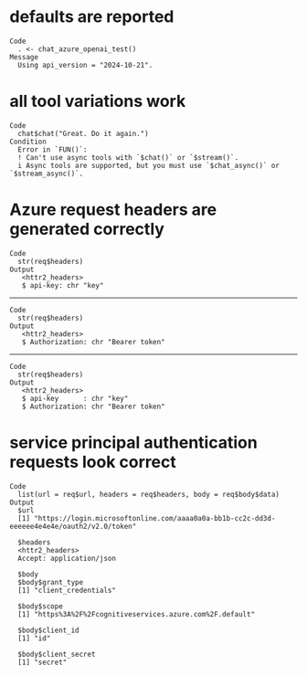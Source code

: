 # defaults are reported

    Code
      . <- chat_azure_openai_test()
    Message
      Using api_version = "2024-10-21".

# all tool variations work

    Code
      chat$chat("Great. Do it again.")
    Condition
      Error in `FUN()`:
      ! Can't use async tools with `$chat()` or `$stream()`.
      i Async tools are supported, but you must use `$chat_async()` or `$stream_async()`.

# Azure request headers are generated correctly

    Code
      str(req$headers)
    Output
       <httr2_headers>
       $ api-key: chr "key"

---

    Code
      str(req$headers)
    Output
       <httr2_headers>
       $ Authorization: chr "Bearer token"

---

    Code
      str(req$headers)
    Output
       <httr2_headers>
       $ api-key      : chr "key"
       $ Authorization: chr "Bearer token"

# service principal authentication requests look correct

    Code
      list(url = req$url, headers = req$headers, body = req$body$data)
    Output
      $url
      [1] "https://login.microsoftonline.com/aaaa0a0a-bb1b-cc2c-dd3d-eeeeee4e4e4e/oauth2/v2.0/token"
      
      $headers
      <httr2_headers>
      Accept: application/json
      
      $body
      $body$grant_type
      [1] "client_credentials"
      
      $body$scope
      [1] "https%3A%2F%2Fcognitiveservices.azure.com%2F.default"
      
      $body$client_id
      [1] "id"
      
      $body$client_secret
      [1] "secret"
      
      

